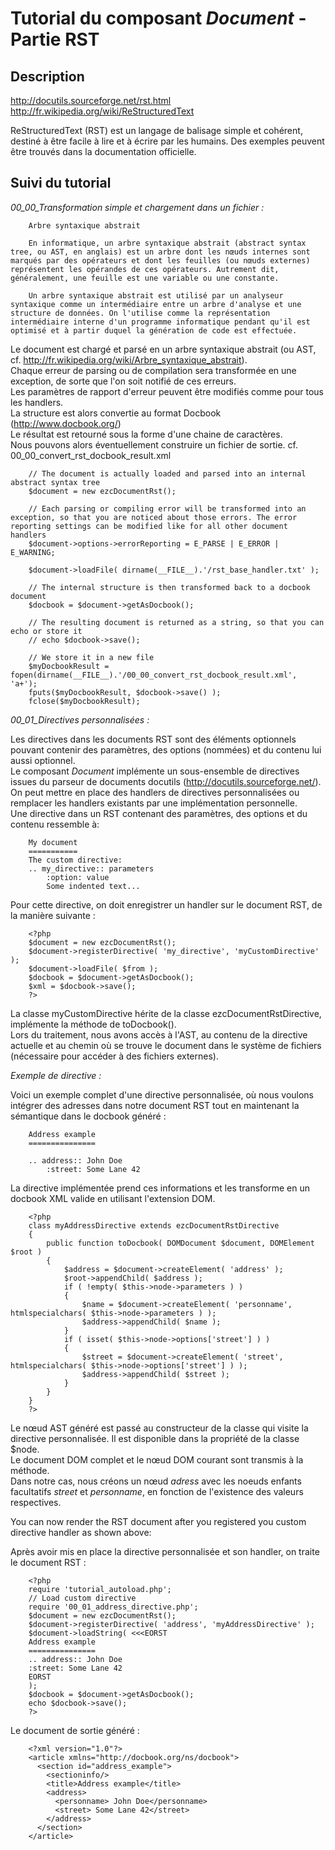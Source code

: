 Tutorial du composant _Document_ - Partie RST
=============================================

Description
-----------

http://docutils.sourceforge.net/rst.html  
http://fr.wikipedia.org/wiki/ReStructuredText  

ReStructuredText (RST) est un langage de balisage simple et cohérent, destiné à être facile à lire et à écrire par les humains. Des exemples peuvent être trouvés dans la documentation officielle.  

Suivi du tutorial
-----------------

_00_00_Transformation simple et chargement dans un fichier :_  

        Arbre syntaxique abstrait
        
        En informatique, un arbre syntaxique abstrait (abstract syntax tree, ou AST, en anglais) est un arbre dont les nœuds internes sont marqués par des opérateurs et dont les feuilles (ou nœuds externes) représentent les opérandes de ces opérateurs. Autrement dit, généralement, une feuille est une variable ou une constante.
        
        Un arbre syntaxique abstrait est utilisé par un analyseur syntaxique comme un intermédiaire entre un arbre d'analyse et une structure de données. On l'utilise comme la représentation intermédiaire interne d'un programme informatique pendant qu'il est optimisé et à partir duquel la génération de code est effectuée.

Le document est chargé et parsé en un arbre syntaxique abstrait (ou AST, cf. http://fr.wikipedia.org/wiki/Arbre_syntaxique_abstrait).  
Chaque erreur de parsing ou de compilation sera transformée en une exception, de sorte que l'on soit notifié de ces erreurs.  
Les paramètres de rapport d'erreur peuvent être modifiés comme pour tous les handlers.  
La structure est alors convertie au format Docbook (http://www.docbook.org/)  
Le résultat est retourné sous la forme d'une chaine de caractères.  
Nous pouvons alors éventuellement construire un fichier de sortie. cf. 00_00_convert_rst_docbook_result.xml  

        // The document is actually loaded and parsed into an internal abstract syntax tree
        $document = new ezcDocumentRst();
        
        // Each parsing or compiling error will be transformed into an exception, so that you are noticed about those errors. The error reporting settings can be modified like for all other document handlers
        $document->options->errorReporting = E_PARSE | E_ERROR | E_WARNING;
        
        $document->loadFile( dirname(__FILE__).'/rst_base_handler.txt' );
        
        // The internal structure is then transformed back to a docbook document
        $docbook = $document->getAsDocbook();
        
        // The resulting document is returned as a string, so that you can echo or store it
        // echo $docbook->save();
        
        // We store it in a new file
        $myDocbookResult = fopen(dirname(__FILE__).'/00_00_convert_rst_docbook_result.xml', 'a+');
        fputs($myDocbookResult, $docbook->save() );
        fclose($myDocbookResult);
        
_00_01_Directives personnalisées :_  

Les directives dans les documents RST sont des éléments optionnels pouvant contenir des paramètres, des options (nommées) et du contenu lui aussi optionnel.  
Le composant _Document_ implémente un sous-ensemble de directives issues du parseur de documents docutils (http://docutils.sourceforge.net/).  
On peut mettre en place des handlers de directives personnalisées ou remplacer les handlers existants par une implémentation personnelle.  
Une directive dans un RST contenant des paramètres, des options et du contenu ressemble à:

        My document
        ===========
        The custom directive:
        .. my_directive:: parameters
            :option: value
            Some indented text...
            

Pour cette directive, on doit enregistrer un handler sur le document RST, de la manière suivante :

        <?php
        $document = new ezcDocumentRst();
        $document->registerDirective( 'my_directive', 'myCustomDirective' );
        $document->loadFile( $from );
        $docbook = $document->getAsDocbook();
        $xml = $docbook->save();
        ?>
        

La classe myCustomDirective hérite de la classe ezcDocumentRstDirective, implémente la méthode de toDocbook().  
Lors du traitement, nous avons accès à l'AST, au contenu de la directive actuelle et au chemin où se trouve le document dans le système de fichiers (nécessaire pour accéder à des fichiers externes).  

_Exemple de directive :_


Voici un exemple complet d'une directive personnalisée, où nous voulons intégrer des adresses dans notre document RST tout en maintenant la sémantique dans le docbook généré :  

        Address example
        ===============
        
        .. address:: John Doe
            :street: Some Lane 42

La directive implémentée prend ces informations et les transforme en un docbook XML valide en utilisant l'extension DOM.


        <?php
        class myAddressDirective extends ezcDocumentRstDirective
        {
            public function toDocbook( DOMDocument $document, DOMElement $root )
            {
                $address = $document->createElement( 'address' );
                $root->appendChild( $address );
                if ( !empty( $this->node->parameters ) )
                {
                    $name = $document->createElement( 'personname', htmlspecialchars( $this->node->parameters ) );
                    $address->appendChild( $name );
                }
                if ( isset( $this->node->options['street'] ) )
                {
                    $street = $document->createElement( 'street', htmlspecialchars( $this->node->options['street'] ) );
                    $address->appendChild( $street );
                }
            }
        }
        ?>
        

Le nœud AST généré est passé au constructeur de la classe qui visite la directive personnalisée. Il est disponible dans la propriété de la classe $node.  
Le document DOM complet et le nœud DOM courant sont transmis à la méthode.  
Dans notre cas, nous créons un nœud _adress_ avec les noeuds enfants facultatifs _street_ et _personname_, en fonction de l'existence des valeurs respectives.

You can now render the RST document after you registered you custom directive handler as shown above:

Après avoir mis en place la directive personnalisée et son handler, on traite le document RST :

        <?php
        require 'tutorial_autoload.php';
        // Load custom directive
        require '00_01_address_directive.php';
        $document = new ezcDocumentRst();
        $document->registerDirective( 'address', 'myAddressDirective' );
        $document->loadString( <<<EORST
        Address example
        ===============
        .. address:: John Doe
        :street: Some Lane 42
        EORST
        );
        $docbook = $document->getAsDocbook();
        echo $docbook->save();
        ?>

Le document de sortie généré :

        <?xml version="1.0"?>
        <article xmlns="http://docbook.org/ns/docbook">
          <section id="address_example">
            <sectioninfo/>
            <title>Address example</title>
            <address>
              <personname> John Doe</personname>
              <street> Some Lane 42</street>
            </address>
          </section>
        </article>
